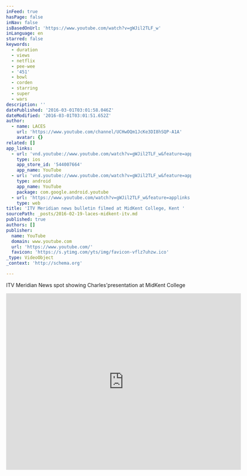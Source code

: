 ```yaml
---
inFeed: true
hasPage: false
inNav: false
isBasedOnUrl: 'https://www.youtube.com/watch?v=gWJil2TLF_w'
inLanguage: en
starred: false
keywords:
  - duration
  - views
  - netflix
  - pee-wee
  - '451'
  - bowl
  - corden
  - starring
  - super
  - wars
description: ''
datePublished: '2016-03-01T03:01:58.046Z'
dateModified: '2016-03-01T03:01:51.652Z'
author:
  - name: LACES
    url: 'https://www.youtube.com/channel/UCHwOQm1JcKe3DI8hSQP-A1A'
    avatar: {}
related: []
app_links:
  - url: 'vnd.youtube://www.youtube.com/watch?v=gWJil2TLF_w&feature=applinks'
    type: ios
    app_store_id: '544007664'
    app_name: YouTube
  - url: 'vnd.youtube://www.youtube.com/watch?v=gWJil2TLF_w&feature=applinks'
    type: android
    app_name: YouTube
    package: com.google.android.youtube
  - url: 'https://www.youtube.com/watch?v=gWJil2TLF_w&feature=applinks'
    type: web
title: 'ITV Meridian news bulletin filmed at MidKent College, Kent '
sourcePath: _posts/2016-02-19-laces-midkent-itv.md
published: true
authors: []
publisher:
  name: YouTube
  domain: www.youtube.com
  url: 'https://www.youtube.com/'
  favicon: 'https://s.ytimg.com/yts/img/favicon-vflz7uhzw.ico'
_type: VideoObject
_context: 'http://schema.org'

---
```

ITV Meridian News spot showing Charles'presentation at MidKent College

<iframe src="https://cdn.embedly.com/widgets/media.html?src=https%3A%2F%2Fwww.youtube.com%2Fembed%2FgWJil2TLF_w%3Ffeature%3Doembed&amp;url=https%3A%2F%2Fwww.youtube.com%2Fwatch%3Fv%3DgWJil2TLF_w&amp;image=https%3A%2F%2Fi.ytimg.com%2Fvi%2FgWJil2TLF_w%2Fhqdefault.jpg&amp;key=b7d04c9b404c499eba89ee7072e1c4f7&amp;type=text%2Fhtml&amp;schema=youtube" width="640" height="480" scrolling="no" frameborder="0" allowfullscreen="allowfullscreen" style=""></iframe>